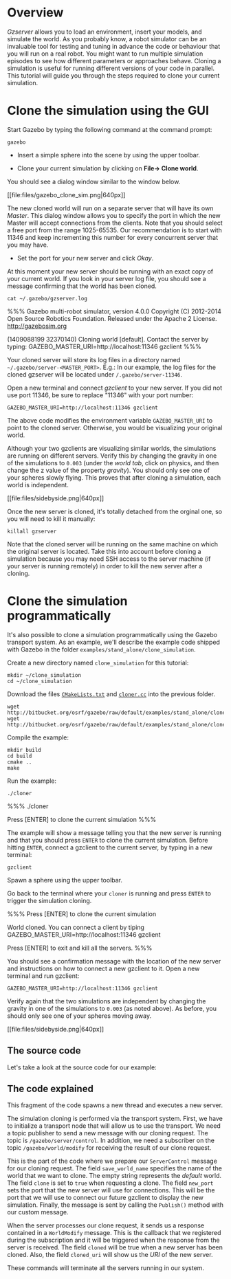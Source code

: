 # Overview

*Gzserver* allows you to load an environment, insert your models, and
simulate the world. As you probably know, a robot simulator can be an
invaluable tool for testing and tuning in advance the code or behaviour that you
will run on a real robot. You might want to run multiple simulation
episodes to see how different parameters or approaches behave. Cloning a
simulation is useful for running different versions of your code in
parallel. This tutorial will guide you through the steps required to clone your
current simulation.

# Clone the simulation using the GUI

Start Gazebo by typing the following command at the command prompt:

~~~
gazebo
~~~

* Insert a simple sphere into the scene by using the upper toolbar.

* Clone your current simulation by clicking on **File-> Clone world**.

You should see a dialog window similar to the window below.

[[file:files/gazebo_clone_sim.png|640px]]

The new cloned world will run on a separate server that will have its own
*Master*. This dialog window allows you to specify the port in which the new
Master will accept connections from the clients. Note that you should select
a free port from the range 1025-65535. Our recommendation is to start with 11346
and keep incrementing this number for every concurrent server that you may have.

* Set the port for your new server and click *Okay*.

At this moment your new server should be running with an exact copy of your
current world. If you look in your server log file, you should see a message
confirming that the world has been cloned.

~~~
cat ~/.gazebo/gzserver.log
~~~

%%%
Gazebo multi-robot simulator, version 4.0.0
Copyright (C) 2012-2014 Open Source Robotics Foundation.
Released under the Apache 2 License.
http://gazebosim.org


(1409088199 32370140) Cloning world [default]. Contact the server by typing:
  GAZEBO_MASTER_URI=http://localhost:11346 gzclient
%%%

Your cloned server will store its log files in a directory named `~/.gazebo/server-<MASTER_PORT>`.
E.g.: In our example, the log files for the cloned gzserver will be located under `/.gazebo/server-11346`.

Open a new terminal and connect *gzclient* to your new server. If you did not use port 11346, be sure to replace "11346" with your port number:

~~~
GAZEBO_MASTER_URI=http://localhost:11346 gzclient
~~~

The above code modifies the environment variable `GAZEBO_MASTER_URI` to
point to the cloned server. Otherwise, you would be visualizing your original
world.

Although your two gzclients are visualizing similar worlds, the simulations are
running on different servers. Verify this by changing the gravity in one of the
simulations to `0.003` (under the *world tab*, click on physics, and then
change the z value of the property *gravity*). You should only see one of your
spheres slowly flying. This proves that after cloning a simulation, each world
is independent.

[[file:files/sidebyside.png|640px]]

Once the new server is cloned, it's totally detached from the orginal one, so
you will need to kill it manually:

~~~
killall gzserver
~~~

Note that the cloned server will be running on the same machine on which the original
server is located. Take this into account before cloning a simulation because
you may need SSH access to the server machine (if your server is running
remotely) in order to kill the new server after a cloning.

# Clone the simulation programmatically

It's also possible to clone a simulation programmatically using the Gazebo
transport system. As an example, we'll describe the example code shipped with
Gazebo in the folder `examples/stand_alone/clone_simulation`.

Create a new directory named `clone_simulation` for this tutorial:

~~~
mkdir ~/clone_simulation
cd ~/clone_simulation
~~~

Download the files [`CMakeLists.txt`](http://bitbucket.org/osrf/gazebo/src/default/examples/stand_alone/clone_simulation/CMakeLists.txt) and [`cloner.cc`](http://bitbucket.org/osrf/gazebo/src/default/examples/stand_alone/clone_simulation/cloner.cc) into the previous folder.

~~~
wget http://bitbucket.org/osrf/gazebo/raw/default/examples/stand_alone/clone_simulation/CMakeLists.txt
wget http://bitbucket.org/osrf/gazebo/raw/default/examples/stand_alone/clone_simulation/cloner.cc
~~~

Compile the example:

~~~
mkdir build
cd build
cmake ..
make
~~~

Run the example:

~~~
./cloner
~~~

%%%
./cloner

Press [ENTER] to clone the current simulation
%%%

The example will show a message telling you that the new server is running and that you should press `ENTER` to clone the current simulation. Before hitting
`ENTER`, connect a gzclient to the current server, by typing in a new terminal:

~~~
gzclient
~~~

Spawn a sphere using the upper toolbar.

Go back to the terminal where your `cloner` is running and press `ENTER` to trigger
the simulation cloning.

%%%
Press [ENTER] to clone the current simulation


World cloned. You can connect a client by tiping
  GAZEBO_MASTER_URI=http://localhost:11346 gzclient

Press [ENTER] to exit and kill all the servers.
%%%

You should see a confirmation message with the location of the new server and
instructions on how to connect a new gzclient to it. Open a new terminal and run gzclient:

~~~
GAZEBO_MASTER_URI=http://localhost:11346 gzclient
~~~

Verify again that the two simulations are independent by changing the gravity in
one of the simulations to `0.003` (as noted above). As before, you should only see one of your
spheres moving away.

[[file:files/sidebyside.png|640px]]

## The source code

Let's take a look at the source code for our example:

<include src='http://bitbucket.org/osrf/gazebo/raw/default/examples/stand_alone/clone_simulation/cloner.cc' />

## The code explained

<include from='/int main/' to='/RunServer\);/' src='http://bitbucket.org/osrf/gazebo/raw/default/examples/stand_alone/clone_simulation/cloner.cc' />

This fragment of the code spawns a new thread and executes a new server.

<include from='/  gazebo::transport::NodePtr/' to='/  getchar();/' src='http://bitbucket.org/osrf/gazebo/raw/default/examples/stand_alone/clone_simulation/cloner.cc' />

The simulation cloning is performed via the transport system. First, we have to
initialize a transport node that will allow us to use the transport. We need a
topic publisher to send a new message with our cloning request. The topic is
`/gazebo/server/control`. In addition, we need a subscriber on the topic `/gazebo/world/modify` for receiving the result of our
clone request.

<include from='/  gazebo::msgs::ServerControl/' to='/  getchar();/' src='http://bitbucket.org/osrf/gazebo/raw/default/examples/stand_alone/clone_simulation/cloner.cc' />

This is the part of the code where we prepare our `ServerControl` message for
our cloning request. The field `save_world_name` specifies the name of the world that
we want to clone. The empty string represents the *default* world. The field
`clone` is set to `true` when requesting a clone. The field
`new_port` sets the port that the new server will use for connections. This will
be the port that we will use to connect our future gzclient to display the new
simulation. Finally, the message is sent by calling the `Publish()` method with
our custom message.

<include from='/void OnWorldModify/' to='/  }\n}/' src='http://bitbucket.org/osrf/gazebo/raw/default/examples/stand_alone/clone_simulation/cloner.cc' />

When the server processes our clone request, it sends us a response contained
in a `WorldModify` message. This is the callback that we registered during the
subscription and it will be triggered when the response from the server is
received. The field `cloned` will be true when a new server has been cloned.
Also, the field `cloned_uri` will show us the *URI* of the new server.

<include from='/  //Make sure/' to='/gazebo::shutdown/' src='http://bitbucket.org/osrf/gazebo/raw/default/examples/stand_alone/clone_simulation/cloner.cc' />

These commands will terminate all the servers running in our system.